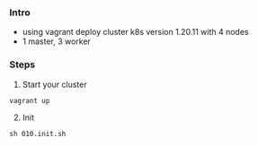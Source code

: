 ### Intro
- using vagrant deploy cluster k8s version 1.20.11 with 4 nodes
- 1 master, 3 worker

### Steps
1. Start your cluster
```
vagrant up
```

2. Init
```
sh 010.init.sh
```